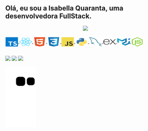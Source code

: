 ## Olá, eu sou a Isabella Quaranta, uma desenvolvedora FullStack.
<div align="center">
  <a href="https://github.com/BellaQuaranta">
  <img height="180em" src="https://github-readme-stats.vercel.app/api?username=BellaQuaranta&show_icons=true&theme=dracula&include_all_commits=true&count_private=true"/>
</div>
<div style="display: inline_block"><br>
  <img align="center" alt="Bella-Ts" height="30" width="40" src="https://raw.githubusercontent.com/devicons/devicon/master/icons/typescript/typescript-plain.svg">
  <img align="center" alt="Bella-React" height="30" width="40" src="https://raw.githubusercontent.com/devicons/devicon/master/icons/react/react-original.svg">
  <img align="center" alt="Bella-HTML" height="30" width="40" src="https://raw.githubusercontent.com/devicons/devicon/master/icons/html5/html5-original.svg">
  <img align="center" alt="Bella-CSS" height="30" width="40" src="https://raw.githubusercontent.com/devicons/devicon/master/icons/css3/css3-original.svg">
  <img align="center" alt="Bella-Javascript" height="30" width="40" src="https://raw.githubusercontent.com/devicons/devicon/master/icons/javascript/javascript-original.svg">
  <img align="center" alt="Bella-Python" height="30" width="40" src="https://raw.githubusercontent.com/devicons/devicon/master/icons/python/python-original.svg">
  <img align="center" alt="Bella-MySQL" height="30" width="40" src="https://raw.githubusercontent.com/devicons/devicon/master/icons/mysql/mysql-original.svg">
  <img align="center" alt="Bella-Express" height="30" width="40" src="https://raw.githubusercontent.com/devicons/devicon/master/icons/express/express-original.svg">
  <img align="center" alt="Bella-MaterialUI" height="30" width="40" src="https://raw.githubusercontent.com/devicons/devicon/master/icons/materialui/materialui-original.svg">
  <img align="center" alt="Bella-NodeJS" height="30" width="40" src="https://raw.githubusercontent.com/devicons/devicon/master/icons/nodejs/nodejs-original.svg">
</div>
  
##
  
<div> 
  <a href="https://www.instagram.com/bellaa_quaranta/" target="_blank"><img src="https://img.shields.io/badge/-Instagram-%23E4405F?style=for-the-badge&logo=instagram&logoColor=white" target="_blank"></a> 
  <a href = "mailto:bellaquaranta@gmail.com"><img src="https://img.shields.io/badge/-Gmail-%23333?style=for-the-badge&logo=gmail&logoColor=white" target="_blank"></a>
  <a href="https://www.linkedin.com/in/annaisabellagq/" target="_blank"><img src="https://img.shields.io/badge/-LinkedIn-%230077B5?style=for-the-badge&logo=linkedin&logoColor=white" target="_blank"></a> 
</div>
  
![Snake animation](https://github.com/BellaQuaranta/BellaQuaranta/blob/output/github-contribution-grid-snake.svg)

<!--
**BellaQuaranta/BellaQuaranta** is a ✨ _special_ ✨ repository because its `README.md` (this file) appears on your GitHub profile.

Here are some ideas to get you started:

- 🔭 I’m currently working on ...
- 🌱 I’m currently learning ...
- 👯 I’m looking to collaborate on ...
- 🤔 I’m looking for help with ...
- 💬 Ask me about ...
- 📫 How to reach me: ...
- 😄 Pronouns: ...
- ⚡ Fun fact: ...
-->
